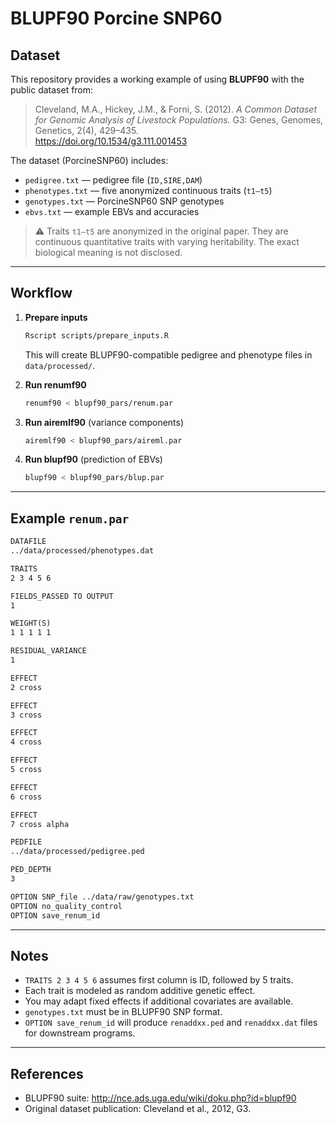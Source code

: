 # BLUPF90 Porcine SNP60

## Dataset

This repository provides a working example of using **BLUPF90** with the public dataset from:

> Cleveland, M.A., Hickey, J.M., & Forni, S. (2012). *A Common Dataset for Genomic Analysis of Livestock Populations.* G3: Genes, Genomes, Genetics, 2(4), 429–435.  
> https://doi.org/10.1534/g3.111.001453

The dataset (PorcineSNP60) includes:
- `pedigree.txt` — pedigree file (`ID,SIRE,DAM`)
- `phenotypes.txt` — five anonymized continuous traits (`t1–t5`)
- `genotypes.txt` — PorcineSNP60 SNP genotypes
- `ebvs.txt` — example EBVs and accuracies

> ⚠️ Traits `t1–t5` are anonymized in the original paper. They are continuous quantitative traits with varying heritability. The exact biological meaning is not disclosed.

---

## Workflow

1. **Prepare inputs**
   ```bash
   Rscript scripts/prepare_inputs.R
   ```

   This will create BLUPF90-compatible pedigree and phenotype files in `data/processed/`.

2. **Run renumf90**
   ```bash
   renumf90 < blupf90_pars/renum.par
   ```

3. **Run airemlf90** (variance components)
   ```bash
   airemlf90 < blupf90_pars/aireml.par
   ```

4. **Run blupf90** (prediction of EBVs)
   ```bash
   blupf90 < blupf90_pars/blup.par
   ```

---

## Example `renum.par`

```txt
DATAFILE
../data/processed/phenotypes.dat

TRAITS
2 3 4 5 6

FIELDS_PASSED TO OUTPUT
1

WEIGHT(S)
1 1 1 1 1

RESIDUAL_VARIANCE
1

EFFECT
2 cross

EFFECT
3 cross

EFFECT
4 cross

EFFECT
5 cross

EFFECT
6 cross

EFFECT
7 cross alpha

PEDFILE
../data/processed/pedigree.ped

PED_DEPTH
3

OPTION SNP_file ../data/raw/genotypes.txt
OPTION no_quality_control
OPTION save_renum_id
```

---

## Notes
- `TRAITS 2 3 4 5 6` assumes first column is ID, followed by 5 traits.
- Each trait is modeled as random additive genetic effect.
- You may adapt fixed effects if additional covariates are available.
- `genotypes.txt` must be in BLUPF90 SNP format.
- `OPTION save_renum_id` will produce `renaddxx.ped` and `renaddxx.dat` files for downstream programs.

---

## References
- BLUPF90 suite: http://nce.ads.uga.edu/wiki/doku.php?id=blupf90
- Original dataset publication: Cleveland et al., 2012, G3.

